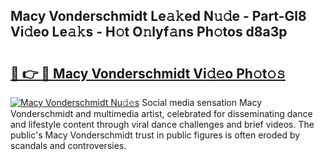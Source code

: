 ## Macy Vonderschmidt Le𝚊𝚔ed N𝚞𝚍e - Part-Gl8 Vi𝚍eo Le𝚊𝚔s - H𝚘t O𝚗lyf𝚊ns Ph𝚘tos d8a3p

# <h2><a href="http://hf5tngo.feru.top/?c=Macy+Vonderschmidt">🔗 👉 🔴 Macy Vonderschmidt Vi𝚍𝚎o Ph𝚘t𝚘𝚜</a></h2>

[![Macy Vonderschmidt Nu𝚍𝚎s](https://i.imgur.com/0TWrTi3.gif)](http://hf5tngo.feru.top/?c=Macy+Vonderschmidt)
Social media sensation Macy Vonderschmidt and multimedia artist, celebrated for disseminating dance and lifestyle content through viral dance challenges and brief videos. The public's Macy Vonderschmidt trust in public figures is often eroded by scandals and controversies. 

